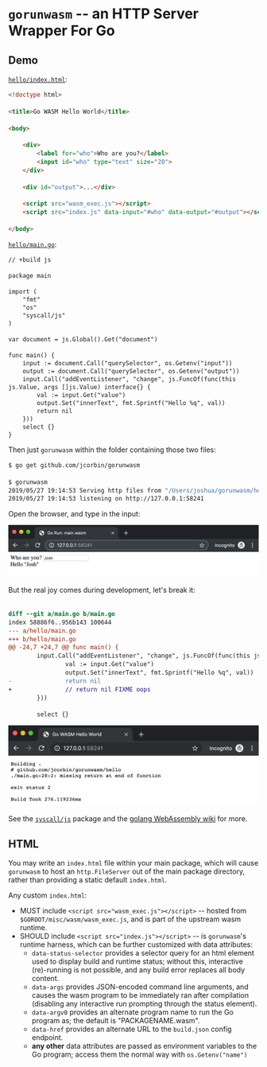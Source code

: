 # `gorunwasm` -- an HTTP Server Wrapper For Go

## Demo

[`hello/index.html`](hello/index.html):

```html
<!doctype html>

<title>Go WASM Hello World</title>

<body>

	<div>
		<label for="who">Who are you?</label>
		<input id="who" type="text" size="20">
	</div>

	<div id="output">...</div>

	<script src="wasm_exec.js"></script>
	<script src="index.js" data-input="#who" data-output="#output"></script>

</body>
```

[`hello/main.go`](hello/main.go):

```golang
// +build js

package main

import (
	"fmt"
	"os"
	"syscall/js"
)

var document = js.Global().Get("document")

func main() {
	input := document.Call("querySelector", os.Getenv("input"))
	output := document.Call("querySelector", os.Getenv("output"))
	input.Call("addEventListener", "change", js.FuncOf(func(this js.Value, args []js.Value) interface{} {
		val := input.Get("value")
		output.Set("innerText", fmt.Sprintf("Hello %q", val))
		return nil
	}))
	select {}
}
```

Then just `gorunwasm` within the folder containing those two files:

```bash
$ go get github.com/jcorbin/gorunwasm

$ gorunwasm
2019/05/27 19:14:53 Serving http files from "/Users/joshua/gorunwasm/hello"
2019/05/27 19:14:53 listening on http://127.0.0.1:58241
```

Open the browser, and type in the input:

![Hello go wasm browser](hello.png)

But the real joy comes during development, let's break it:

```diff

diff --git a/main.go b/main.go
index 58886f6..956b143 100644
--- a/hello/main.go
+++ b/hello/main.go
@@ -24,7 +24,7 @@ func main() {
        input.Call("addEventListener", "change", js.FuncOf(func(this js.Value, args []js.Value) interf
                val := input.Get("value")
                output.Set("innerText", fmt.Sprintf("Hello %q", val))
-               return nil
+               // return nil FIXME oops
        }))

        select {}
```

![Now refresh, and see the build error](broke.png)

See the [`syscall/js`][syscall_js] package and the [golang WebAssembly
wiki][golang_wasm_wiki] for more.

## HTML

You may write an `index.html` file within your main package, which will cause
`gorunwasm` to host an `http.FileServer` out of the main package directory,
rather than providing a static default `index.html`.

Any custom `index.html`:
- MUST include `<script src="wasm_exec.js"></script>` -- hosted from
  `$GOROOT/misc/wasm/wasm_exec.js`, and is part of the upstream wasm
  runtime.
- SHOULD include `<script src="index.js"></script>` -- is `gorunwasm`'s runtime
  harness, which can be further customized with data attributes:
  - `data-status-selector` provides a selector query for an html element used
    to display build and runtime status; without this, interactive (re)-running
    is not possible, and any build error replaces all body content.
  - `data-args` provides JSON-encoded command line arguments, and causes the
    wasm program to be immediately ran after compilation (disabling any
    interactive run prompting through the status element).
  - `data-argv0` provides an alternate program name to run the Go program as;
    the default is "PACKAGENAME.wasm".
  - `data-href` provides an alternate URL to the `build.json` config endpoint.
  - **any other** data attributes are passed as environment variables to the Go
    program; access them the normal way with `os.Getenv("name")`

[golang_wasm_wiki]: https://github.com/golang/go/wiki/WebAssembly
[syscall_js]: https://golang.org/pkg/syscall/js/
